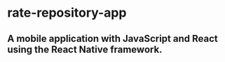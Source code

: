 # rate-repository-app

## A mobile application with JavaScript and React using the React Native framework.
